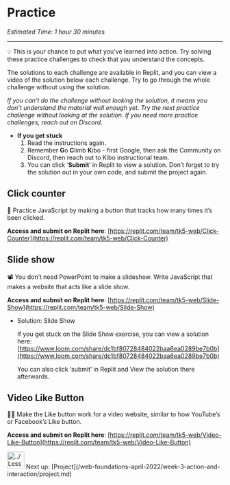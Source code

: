 # Practice

*Estimated Time: 1 hour 30 minutes*

---

<aside>
💡 This is your chance to put what you’ve learned into action. Try solving these practice challenges to check that you understand the concepts.

The solutions to each challenge are available in Replit, and you can view a video of the solution below each challenge. Try to go through the whole challenge without using the solution. 

*If you can’t do the challenge without looking the solution, it means you don’t understand the material well enough yet. Try the next practice challenge without looking at the solution. If you need more practice challenges, reach out on Discord.*

- **If you get stuck**
    1. Read the instructions again.
    2. Remember **G**o **C**limb **K**ibo - first Google, then ask the Community on Discord, then reach out to Kibo instructional team.
    3. You can click ‘**Submit**’ in Replit to view a solution. Don’t forget to try the solution out in your own code, and submit the project again.
</aside>

## Click counter

<aside>
🔢 Practice JavaScript by making a button that tracks how many times it’s been clicked.

**Access and submit on Replit here**: [https://replit.com/team/tk5-web/Click-Counter](https://replit.com/team/tk5-web/Click-Counter)

</aside>

## Slide show

<aside>
📽️ You don’t need PowerPoint to make a slideshow. Write JavaScript that makes a website that acts like a slide show.

**Access and submit on Replit here**: [https://replit.com/team/tk5-web/Slide-Show](https://replit.com/team/tk5-web/Slide-Show)

</aside>

- Solution: Slide Show
    
    If you get stuck on the Slide Show exercise, you can view a solution here: [https://www.loom.com/share/dc1bf80728484022baa6ea0289be7b0b](https://www.loom.com/share/dc1bf80728484022baa6ea0289be7b0b)
    
    You can also click ‘submit’ in Replit and View the solution there afterwards.
    

## Video Like Button

<aside>
👍🏿 Make the Like button work for a video website, similar to how YouTube’s or Facebook’s Like button.

**Access and submit on Replit here**: [https://replit.com/team/tk5-web/Video-Like-Button](https://replit.com/team/tk5-web/Video-Like-Button)

</aside>

<aside>
<img src="../Lesson%200%20Learning%20With%20Kibo%206427d2f5f1ae4576a3b083dd8476d915/man-in-hike.png" alt="../Lesson%200%20Learning%20With%20Kibo%206427d2f5f1ae4576a3b083dd8476d915/man-in-hike.png" width="40px" /> Next up: [Project](/web-foundations-april-2022/week-3-action-and-interaction/project.md)

</aside>